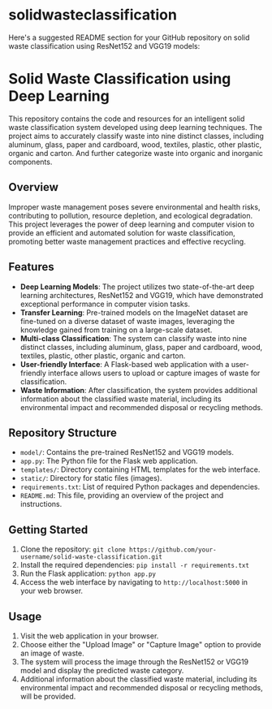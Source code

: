 # solidwasteclassification

Here's a suggested README section for your GitHub repository on solid waste classification using ResNet152 and VGG19 models:

# Solid Waste Classification using Deep Learning

This repository contains the code and resources for an intelligent solid waste classification system developed using deep learning techniques. The project aims to accurately classify waste into nine distinct classes, including aluminum, glass, paper and cardboard, wood, textiles, plastic, other plastic, organic and carton. And further categorize waste into organic and inorganic components.

## Overview

Improper waste management poses severe environmental and health risks, contributing to pollution, resource depletion, and ecological degradation. This project leverages the power of deep learning and computer vision to provide an efficient and automated solution for waste classification, promoting better waste management practices and effective recycling.

## Features

- **Deep Learning Models**: The project utilizes two state-of-the-art deep learning architectures, ResNet152 and VGG19, which have demonstrated exceptional performance in computer vision tasks.
- **Transfer Learning**: Pre-trained models on the ImageNet dataset are fine-tuned on a diverse dataset of waste images, leveraging the knowledge gained from training on a large-scale dataset.
- **Multi-class Classification**: The system can classify waste into nine distinct classes, including aluminum, glass, paper and cardboard, wood, textiles, plastic, other plastic, organic and carton.
- **User-friendly Interface**: A Flask-based web application with a user-friendly interface allows users to upload or capture images of waste for classification.
- **Waste Information**: After classification, the system provides additional information about the classified waste material, including its environmental impact and recommended disposal or recycling methods.

## Repository Structure

- `model/`: Contains the pre-trained ResNet152 and VGG19 models.
- `app.py`: The Python file for the Flask web application.
- `templates/`: Directory containing HTML templates for the web interface.
- `static/`: Directory for static files (images).
- `requirements.txt`: List of required Python packages and dependencies.
- `README.md`: This file, providing an overview of the project and instructions.

## Getting Started

1. Clone the repository: `git clone https://github.com/your-username/solid-waste-classification.git`
2. Install the required dependencies: `pip install -r requirements.txt`
3. Run the Flask application: `python app.py`
4. Access the web interface by navigating to `http://localhost:5000` in your web browser.

## Usage

1. Visit the web application in your browser.
2. Choose either the "Upload Image" or "Capture Image" option to provide an image of waste.
3. The system will process the image through the ResNet152 or VGG19 model and display the predicted waste category.
4. Additional information about the classified waste material, including its environmental impact and recommended disposal or recycling methods, will be provided.
